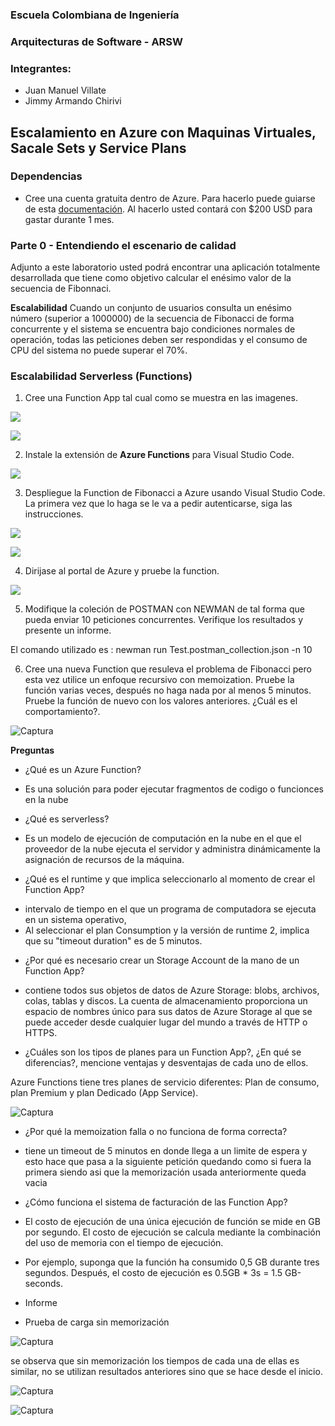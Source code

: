 ### Escuela Colombiana de Ingeniería
### Arquitecturas de Software - ARSW

### Integrantes:

- Juan Manuel Villate
- Jimmy Armando Chirivi

## Escalamiento en Azure con Maquinas Virtuales, Sacale Sets y Service Plans

### Dependencias
* Cree una cuenta gratuita dentro de Azure. Para hacerlo puede guiarse de esta [documentación](https://azure.microsoft.com/en-us/free/search/?&ef_id=Cj0KCQiA2ITuBRDkARIsAMK9Q7MuvuTqIfK15LWfaM7bLL_QsBbC5XhJJezUbcfx-qAnfPjH568chTMaAkAsEALw_wcB:G:s&OCID=AID2000068_SEM_alOkB9ZE&MarinID=alOkB9ZE_368060503322_%2Bazure_b_c__79187603991_kwd-23159435208&lnkd=Google_Azure_Brand&dclid=CjgKEAiA2ITuBRDchty8lqPlzS4SJAC3x4k1mAxU7XNhWdOSESfffUnMNjLWcAIuikQnj3C4U8xRG_D_BwE). Al hacerlo usted contará con $200 USD para gastar durante 1 mes.

### Parte 0 - Entendiendo el escenario de calidad

Adjunto a este laboratorio usted podrá encontrar una aplicación totalmente desarrollada que tiene como objetivo calcular el enésimo valor de la secuencia de Fibonnaci.

**Escalabilidad**
Cuando un conjunto de usuarios consulta un enésimo número (superior a 1000000) de la secuencia de Fibonacci de forma concurrente y el sistema se encuentra bajo condiciones normales de operación, todas las peticiones deben ser respondidas y el consumo de CPU del sistema no puede superar el 70%.

### Escalabilidad Serverless (Functions)

1. Cree una Function App tal cual como se muestra en las  imagenes.

![](images/part3/part3-function-config.png)

![](images/part3/part3-function-configii.png)

2. Instale la extensión de **Azure Functions** para Visual Studio Code.

![](images/part3/part3-install-extension.png)

3. Despliegue la Function de Fibonacci a Azure usando Visual Studio Code. La primera vez que lo haga se le va a pedir autenticarse, siga las instrucciones.

![](images/part3/part3-deploy-function-1.png)

![](images/part3/part3-deploy-function-2.png)

4. Dirijase al portal de Azure y pruebe la function.

![](images/part3/part3-test-function.png)

5. Modifique la coleción de POSTMAN con NEWMAN de tal forma que pueda enviar 10 peticiones concurrentes. Verifique los resultados y presente un informe.

El comando utilizado es : newman run Test.postman_collection.json -n 10

6. Cree una nueva Function que resuleva el problema de Fibonacci pero esta vez utilice un enfoque recursivo con memoization. Pruebe la función varias veces, después no haga nada por al menos 5 minutos. Pruebe la función de nuevo con los valores anteriores. ¿Cuál es el comportamiento?.

![Captura](https://user-images.githubusercontent.com/48265107/79472751-d829e600-7fc9-11ea-94ee-6cdf0e5ac387.JPG)


**Preguntas**

* ¿Qué es un Azure Function?

- Es una solución para poder ejecutar fragmentos de codigo o funcionces en la nube  

* ¿Qué es serverless?
- Es un modelo de ejecución de computación en la nube en el que el proveedor de la nube ejecuta el servidor y administra dinámicamente la asignación de recursos de la máquina.

* ¿Qué es el runtime y que implica seleccionarlo al momento de crear el Function App?

- intervalo de tiempo en el que un programa de computadora se ejecuta en un sistema operativo, 
- Al seleccionar el plan Consumption y la versión de runtime 2, implica que su "timeout duration" es de 5 minutos.

* ¿Por qué es necesario crear un Storage Account de la mano de un Function App?

-  contiene todos sus objetos de datos de Azure Storage: blobs, archivos, colas, tablas y discos. La cuenta de almacenamiento proporciona un espacio de nombres único para sus datos de Azure Storage al que se puede acceder desde cualquier lugar del mundo a través de HTTP o HTTPS. 

* ¿Cuáles son los tipos de planes para un Function App?, ¿En qué se diferencias?, mencione ventajas y desventajas de cada uno de ellos.

Azure Functions tiene tres planes de servicio diferentes: Plan de consumo, plan Premium y plan Dedicado (App Service). 

![Captura](https://user-images.githubusercontent.com/48265107/79475520-6358ab00-7fcd-11ea-9b1c-4a30b32e945b.JPG)


* ¿Por qué la memoization falla o no funciona de forma correcta?

- tiene un timeout de 5 minutos en donde llega a un limite de espera y esto hace que pasa a la siguiente petición quedando como si fuera la primera siendo asi que la memorización usada anteriormente queda vacia

* ¿Cómo funciona el sistema de facturación de las Function App?

- El costo de ejecución de una única ejecución de función se mide en GB por segundo. El costo de ejecución se calcula mediante la combinación del uso de memoria con el tiempo de ejecución. 

-  Por ejemplo, suponga que la función ha consumido 0,5 GB durante tres segundos. Después, el costo de ejecución es 0.5GB * 3s = 1.5 GB-seconds.

* Informe

- Prueba de carga sin memorización

![Captura](https://user-images.githubusercontent.com/48265107/79476540-baab4b00-7fce-11ea-8b1e-f0fa8f4d16b1.JPG)

se observa que sin memorización los tiempos de cada una de ellas es similar, no se utilizan resultados anteriores sino que se hace desde el inicio. 

![Captura](https://user-images.githubusercontent.com/48265107/79476698-ef1f0700-7fce-11ea-87be-aa78252d21a6.JPG)

![Captura](https://user-images.githubusercontent.com/48265107/79476784-0a8a1200-7fcf-11ea-90b9-41c7ec294e3f.JPG)

